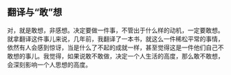 ## 翻译与“敢”想
对，就是敢想，非感想。决定要做一件事，不管出于什么样的动机，一定要敢想。就拿翻译这件事儿来说，几年前，我翻译了一本书，就这么一件稀松平常的事情，依然有人会感到惊讶，当是什么了不起的成就一样，甚至觉得这是一件他们自己不敢想的事儿。我觉得，如果说敢不敢做，决定一个人生活的高度，那么敢不敢想，会深刻影响一个人思想的高度。



